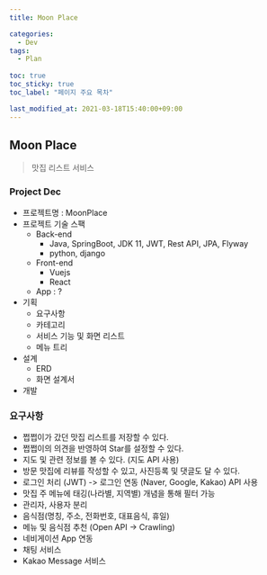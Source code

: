 ```yaml
---
title: Moon Place

categories:
  - Dev
tags:
  - Plan
  
toc: true
toc_sticky: true
toc_label: "페이지 주요 목차"

last_modified_at: 2021-03-18T15:40:00+09:00
---
```


## Moon Place ##

> 맛집 리스트 서비스

### Project Dec ###

- 프로젝트명 : MoonPlace
- 프로젝트 기술 스팩
  - Back-end
    - Java, SpringBoot, JDK 11, JWT, Rest API, JPA, Flyway
    - python, django
  - Front-end
    - Vuejs
    - React
  - App : ?
- 기획
  - 요구사항
  - 카테고리
  - 서비스 기능 및 화면 리스트
  - 메뉴 트리
- 설계
  - ERD
  - 화면 설계서
- 개발

### 요구사항 ###

- 쩝쩝이가 갔던 맛집 리스트를 저장할 수 있다.
- 쩝쩝이의 의견을 반영하여 Star를 설정할 수 있다.
- 지도 및 관련 정보를 볼 수 있다. (지도 API 사용)
- 방문 맛집에 리뷰를 작성할 수 있고, 사진등록 및 댓글도 달 수 있다.
- 로그인 처리 (JWT) -> 로그인 연동 (Naver, Google, Kakao) API 사용
- 맛집 주 메뉴에 태깅(나라별, 지역별) 개념을 통해 필터 가능
- 관리자, 사용자 분리
- 음식점(명칭, 주소, 전화번호, 대표음식, 휴일)
- 메뉴 및 음식점 추천 (Open API -> Crawling)
- 네비게이션 App 연동
- 채팅 서비스
- Kakao Message 서비스
